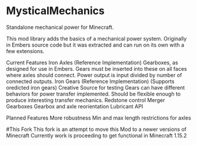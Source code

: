 # MysticalMechanics
Standalone mechanical power for Minecraft.

This mod library adds the basics of a mechanical power system. Originally in Embers source code but it was extracted and can run on its own with a few extensions.

Current Features
  Iron Axles (Reference Implementation)
  Gearboxes, as designed for use in Embers. Gears must be inserted into these on all faces where axles should connect. Power output is input divided by number of connected outputs.
  Iron Gears (Reference Implementation) (Supports oredicted iron gears)
  Creative Source for testing
  Gears can have different behaviors for power transfer implemented. Should be flexible enough to produce interesting transfer mechanics.
  Redstone control
  Merger Gearboxes
  Gearbox and axle reorientation
  Lubricant API
  
Planned Features
  More robustness
  Min and max length restrictions for axles
  
  #This Fork
  This fork is an attempt to move this Mod to a newer versions of Minecraft
  Currently work is proceeding to get functional in Minecraft 1.15.2
